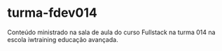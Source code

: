# turma-fdev014
Conteúdo ministrado na sala de aula do curso Fullstack na turma 014 na escola iwtraining educação avançada.
